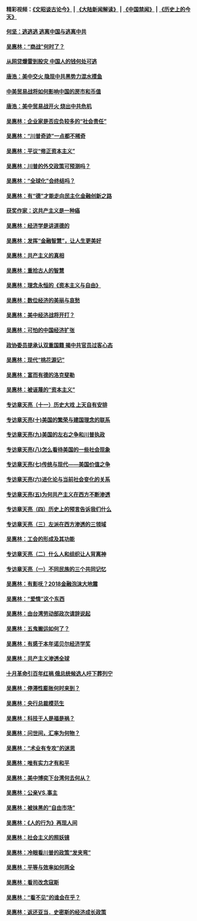 #### 精彩视频：[《文昭谈古论今》](https://github.com/gfw-breaker/wenzhao/blob/master/README.md?t=11120931) | [《大陆新闻解读》](https://github.com/gfw-breaker/ntdtv-comedy/blob/master/README.md?t=11120931) | [《中国禁闻》](https://github.com/gfw-breaker/ntdtv-news/blob/master/README.md?t=11120931) | [《历史上的今天》](https://github.com/gfw-breaker/today-in-history/blob/master/README.md?t=11120931) 

#### [何坚：逃逃逃 逃离中国与逃离中共](../pages/nsc423/n10592891.md?t=11120931) 

#### [吴惠林：“商战”何时了？](../pages/nsc423/n10573558.md?t=11120931) 

#### [从网贷爆雷到股灾 中国人的钱何处可逃](../pages/nsc423/n10572800.md?t=11120931) 

#### [唐浩：美中交火 隐现中共黑势力混水摸鱼](../pages/nsc423/n10544040.md?t=11120931) 

#### [中美贸易战将如何影响中国的房市和币值](../pages/nsc423/n10543697.md?t=11120931) 

#### [唐浩：美中贸易战开火 烧出中共危机](../pages/nsc423/n10540126.md?t=11120931) 

#### [吴惠林：企业家是否应负较多的“社会责任”](../pages/nsc423/n10535022.md?t=11120931) 

#### [吴惠林：“川普奇迹”一点都不稀奇](../pages/nsc423/n10512808.md?t=11120931) 

#### [吴惠林：平议“修正资本主义”](../pages/nsc423/n10495724.md?t=11120931) 

#### [吴惠林：川普的外交政策可预测吗？](../pages/nsc423/n10462387.md?t=11120931) 

#### [吴惠林：“全球化”会终结吗？](../pages/nsc423/n10452838.md?t=11120931) 

#### [吴惠林：有“德”才能走向民主化金融创新之路](../pages/nsc423/n10432292.md?t=11120931) 

#### [获奖作家：这共产主义是一种癌](../pages/nsc423/n10431541.md?t=11120931) 

#### [吴惠林：经济学是讲道德的](../pages/nsc423/n10398014.md?t=11120931) 

#### [吴惠林：发挥“金融智慧”，让人生更美好](../pages/nsc423/n10375019.md?t=11120931) 

#### [吴惠林：共产主义的真相](../pages/nsc423/n10351394.md?t=11120931) 

#### [吴惠林：重拾古人的智慧](../pages/nsc423/n10337691.md?t=11120931) 

#### [吴惠林：理念永恒的《资本主义与自由》](../pages/nsc423/n10316274.md?t=11120931) 

#### [吴惠林：数位经济的美丽与哀愁](../pages/nsc423/n10292946.md?t=11120931) 

#### [吴惠林：美中经济战将开打？](../pages/nsc423/n10258825.md?t=11120931) 

#### [吴惠林：可怕的中国经济扩张](../pages/nsc423/n10219147.md?t=11120931) 

#### [政协委员提承认双重国籍 揭中共官员过客心态](../pages/nsc423/n10208809.md?t=11120931) 

#### [吴惠林：现代“桃花源记”](../pages/nsc423/n10185234.md?t=11120931) 

#### [吴惠林：富而有德的洛克斐勒](../pages/nsc423/n10142264.md?t=11120931) 

#### [吴惠林：被诬蔑的“资本主义”](../pages/nsc423/n10124816.md?t=11120931) 

#### [专访章天亮（十一）历史大戏 上天自有安排](../pages/nsc423/n10094905.md?t=11120931) 

#### [专访章天亮(十)美国的繁荣与建国理念的联系](../pages/nsc423/n10094899.md?t=11120931) 

#### [专访章天亮(九)美国的左右之争和川普执政](../pages/nsc423/n10094889.md?t=11120931) 

#### [专访章天亮(八)怎么看待美国的一些社会现象](../pages/nsc423/n10094857.md?t=11120931) 

#### [专访章天亮(七)传统与现代——美国价值之争](../pages/nsc423/n10093140.md?t=11120931) 

#### [专访章天亮(六)进化论与当前社会变化的关系](../pages/nsc423/n10092036.md?t=11120931) 

#### [专访章天亮(五)为何共产主义在西方不断渗透](../pages/nsc423/n10083620.md?t=11120931) 

#### [专访章天亮（四）历史上的预言告诉我们什么](../pages/nsc423/n10083606.md?t=11120931) 

#### [专访章天亮（三）左派在西方渗透的三领域](../pages/nsc423/n10081115.md?t=11120931) 

#### [吴惠林：工会的形成及其功能](../pages/nsc423/n10080633.md?t=11120931) 

#### [专访章天亮（二）什么人和组织让人背离神](../pages/nsc423/n10076637.md?t=11120931) 

#### [专访章天亮（一）不同民族的三个共同记忆](../pages/nsc423/n10074188.md?t=11120931) 

#### [吴惠林：有影呒？2018金融泡沫大地震](../pages/nsc423/n10040534.md?t=11120931) 

#### [吴惠林：“爱情”这个东西](../pages/nsc423/n10019423.md?t=11120931) 

#### [吴惠林：由台湾劳动部政次请辞说起](../pages/nsc423/n9979679.md?t=11120931) 

#### [吴惠林：五鬼搬运如何了？](../pages/nsc423/n9925338.md?t=11120931) 

#### [吴惠林：有感于本年诺贝尔经济学奖](../pages/nsc423/n9871883.md?t=11120931) 

#### [吴惠林：共产主义渗透全球](../pages/nsc423/n9812748.md?t=11120931) 

#### [十月革命引百年红祸 俄总统候选人吁下葬列宁](../pages/nsc423/n9810182.md?t=11120931) 

#### [吴惠林：停滞性膨胀何时来到？](../pages/nsc423/n9764136.md?t=11120931) 

#### [吴惠林：央行总裁模范生](../pages/nsc423/n9728134.md?t=11120931) 

#### [吴惠林：科技于人是福是祸？](../pages/nsc423/n9672982.md?t=11120931) 

#### [吴惠林：问世间，汇率为何物？](../pages/nsc423/n9621788.md?t=11120931) 

#### [吴惠林：“术业有专攻”的迷思](../pages/nsc423/n9580363.md?t=11120931) 

#### [吴惠林：唯有实力才有和平](../pages/nsc423/n9529599.md?t=11120931) 

#### [吴惠林：美中博奕下台湾何去何从？](../pages/nsc423/n9483598.md?t=11120931) 

#### [吴惠林：公亲VS.事主](../pages/nsc423/n9425637.md?t=11120931) 

#### [吴惠林：被抹黑的“自由市场”](../pages/nsc423/n9351545.md?t=11120931) 

#### [吴惠林：《人的行为》再现人间](../pages/nsc423/n9296339.md?t=11120931) 

#### [吴惠林：社会主义的照妖镜](../pages/nsc423/n9243460.md?t=11120931) 

#### [吴惠林：冷眼看川普的政策“发夹弯”](../pages/nsc423/n9120684.md?t=11120931) 

#### [吴惠林：平等与效率如何两全](../pages/nsc423/n9075430.md?t=11120931) 

#### [吴惠林：看司改念寇斯](../pages/nsc423/n9024915.md?t=11120931) 

#### [吴惠林：“看不见”的谁会在乎？](../pages/nsc423/n8977488.md?t=11120931) 

#### [吴惠林：返还亚当．史密斯的经济成长政策](../pages/nsc423/n8931896.md?t=11120931) 

